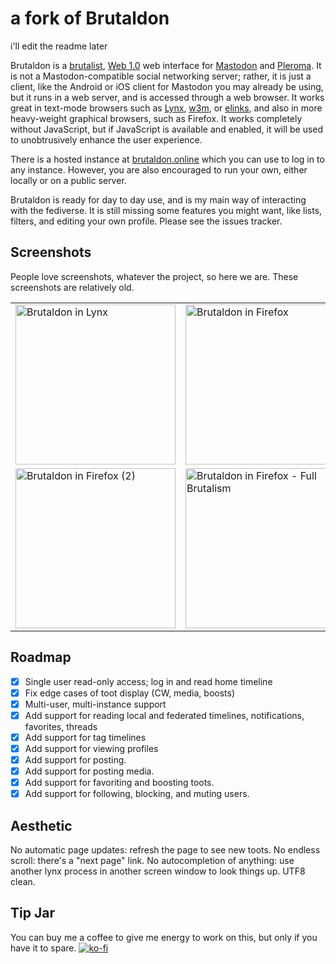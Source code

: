 # a fork of Brutaldon

i'll edit the readme later

Brutaldon is a [brutalist][0], [Web 1.0][0.5] web interface for [Mastodon][1] and [Pleroma][p]. It is not a Mastodon-compatible social networking server; rather, it is just a client, like the Android or iOS client for Mastodon you may already be using, but it runs in a web server, and is accessed through a web browser. It works great in text-mode browsers such as [Lynx][2], [w3m][3], or [elinks][4], and also in more heavy-weight graphical browsers, such as Firefox. It works completely without JavaScript, but if JavaScript is available and enabled, it will be used to unobtrusively enhance the user experience.

[0]:http://brutalistwebsites.com/
[0.5]: https://en.wikipedia.org/wiki/Web_2.0#%22Web_1.0%22
[1]: https://joinmastodon.org/
[2]: https://lynx.browser.org/
[3]: https://w3m.sourceforge.net/
[4]: http://elinks.or.cz/
[p]: https://pleroma.social/

There is a hosted instance at [brutaldon.online][hosted] which you can use to log in to any instance. However, you are also encouraged to run your own, either locally or on a public server. 

[hosted]: https://brutaldon.online/

Brutaldon is ready for day to day use, and is my main way of interacting with the fediverse. It is still missing some features you might want, like lists, filters, and editing your own profile.
Please see the issues tracker.

## Screenshots

People love screenshots, whatever the project, so here we are. These screenshots are relatively old.

<table>
 <tr>
   <td>
     <img alt="Brutaldon in Lynx" src="/docs/screenshots/screenshot-lynx.png?raw=true" title="Brutaldon in Lynx" width="256" />
   </td>
   <td>
     <img alt="Brutaldon in Firefox" src="/docs/screenshots/screenshot-firefox.png?raw=true" title="Brutaldon in Firefox" width="256" />
   </td>
  </tr>
  <tr>
    <td>
      <img alt="Brutaldon in Firefox (2)" src="/docs/screenshots/screenshot-firefox-2.png?raw=true" title="Brutaldon in Firefox (2)" width="256" />
    </td>
    <td>
      <img alt="Brutaldon in Firefox - Full Brutalism" src="/docs/screenshots/screenshot-firefox-brutalist.png?raw=true" title="Brutaldon in Firefox - Full Brutalism" width="256" />
    </td>
    <td>
      <img alt="Brutaldon in Firefox - Full Brutalism (2)" src="/docs/screenshots/screenshot-firefox-brutalist-2.png?raw=true" title="Brutaldon in Firefox - Full Brutalism (2)" width="256" />
    </td>
  </tr>
</table>






## Roadmap

* [X] Single user read-only access; log in and read home timeline
* [X] Fix edge cases of toot display (CW, media, boosts)
* [X] Multi-user, multi-instance support
* [X] Add support for reading local and federated timelines, notifications, favorites, threads
* [X] Add support for tag timelines
* [X] Add support for viewing profiles
* [X] Add support for posting.
* [X] Add support for posting media.
* [X] Add support for favoriting and boosting toots.
* [X] Add support for following, blocking, and muting users.

## Aesthetic

No automatic page updates: refresh the page to see new toots. No endless scroll: there's a "next page" link. No autocompletion of anything: use another lynx process in another screen window to look things up. UTF8 clean.

## Tip Jar

You can buy me a coffee to give me energy to work on this, but only if you have it to spare.
[![ko-fi](https://www.ko-fi.com/img/donate_sm.png)](https://ko-fi.com/D1D7QBZC)
